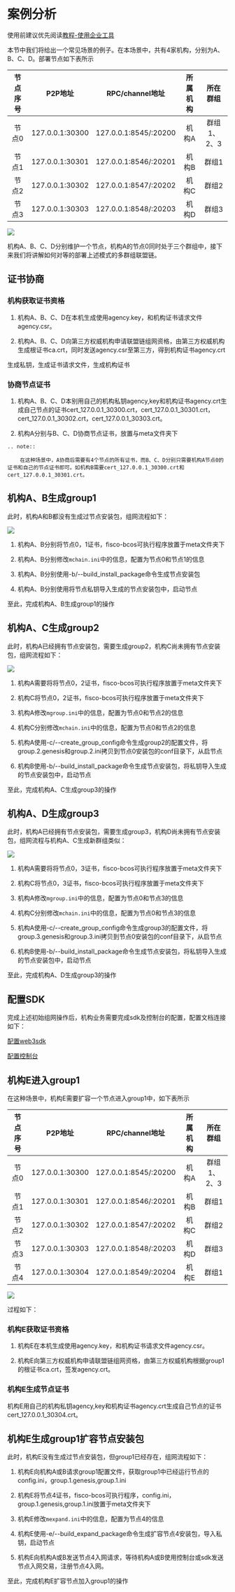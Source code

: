 # 案例分析

使用前建议优先阅读[教程-使用企业工具](../tutorial/enterprise_quick_start.md)

本节中我们将给出一个常见场景的例子。在本场景中，共有4家机构，分别为A、B、C、D。部署节点如下表所示

| 节点序号 |   P2P地址     |   RPC/channel地址     |   所属机构     |   所在群组     |
| :-----------: | :-------------: | :-------------: | :-------------: | :-------------: |
|   节点0     | 127.0.0.1:30300| 127.0.0.1:8545/:20200 | 机构A | 群组1、2、3 |
|   节点1     | 127.0.0.1:30301| 127.0.0.1:8546/:20201 | 机构B | 群组1 |
|   节点2     | 127.0.0.1:30302| 127.0.0.1:8547/:20202 | 机构C | 群组2 |
|   节点3     | 127.0.0.1:30303| 127.0.0.1:8548/:20203 | 机构D | 群组3 |

![](../../images/enterprise/star.png)

机构A、B、C、D分别维护一个节点，机构A的节点0同时处于三个群组中，接下来我们将讲解如何对等的部署上述模式的多群组联盟链。

## 证书协商

### 机构获取证书资格

1. 机构A、B、C、D在本机生成使用agency.key，和机构证书请求文件agency.csr。

2. 机构A、B、C、D向第三方权威机构申请联盟链组网资格，由第三方权威机构生成根证书ca.crt，同时发送agency.csr至第三方，得到机构证书agency.crt

生成私钥，生成证书请求文件，生成机构证书

### 协商节点证书

1. 机构A、B、C、D本别用自己的机构私钥agency,key和机构证书agency.crt生成自己节点的证书cert_127.0.0.1_30300.crt，cert_127.0.0.1_30301.crt，cert_127.0.0.1_30302.crt，cert_127.0.0.1_30303.crt。

2. 机构A分别与B、C、D协商节点证书，放置与meta文件夹下

```eval_rst
.. note::
    
    在这种场景中，A协商后需要有4个节点的所有证书，而B、C、D分别只需要机构A节点0的证书和自己的节点证书即可。如机构B需要cert_127.0.0.1_30300.crt和cert_127.0.0.1_30301.crt。
```

## 机构A、B生成group1

此时，机构A和B都没有生成过节点安装包，组网流程如下：

![](../../images/enterprise/simple_star1.png)

1. 机构A、B分别将节点0，1证书，fisco-bcos可执行程序放置于meta文件夹下

2. 机构A、B分别修改`mchain.ini`中的信息，配置为节点0和节点1的信息

3. 机构A、B分别使用-b/--build_install_package命令生成节点安装包

4. 机构A、B分别使用将节点私钥导入生成的节点安装包中，启动节点

至此，完成机构A、B生成group1的操作

## 机构A、C生成group2

此时，机构A已经拥有节点安装包，需要生成group2，机构C尚未拥有节点安装包，组网流程如下：

![](../../images/enterprise/simple_star2.png)

1. 机构A需要将将节点0，2证书，fisco-bcos可执行程序放置于meta文件夹下

2. 机构C将节点0，2证书，fisco-bcos可执行程序放置于meta文件夹下

3. 机构A修改`mgroup.ini`中的信息，配置为节点0和节点2的信息

4. 机构C分别修改`mchain.ini`中的信息，配置为节点0和节点2的信息

5. 机构A使用-c/--create_group_config命令生成group2的配置文件，将group.2.genesis和group.2.ini拷贝到节点0安装包的conf目录下，从启节点

6. 机构B使用-b/--build_install_package命令生成节点安装包，将私钥导入生成的节点安装包中，启动节点

至此，完成机构A、C生成group3的操作

## 机构A、D生成group3

此时，机构A已经拥有节点安装包，需要生成group3，机构D尚未拥有节点安装包，组网流程与机构A、C生成新群组类似：

![](../../images/enterprise/star.png)

1. 机构A需要将将节点0，3证书，fisco-bcos可执行程序放置于meta文件夹下

2. 机构C将节点0，3证书，fisco-bcos可执行程序放置于meta文件夹下

3. 机构A修改`mgroup.ini`中的信息，配置为节点0和节点3的信息

4. 机构C分别修改`mchain.ini`中的信息，配置为节点0和节点3的信息

5. 机构A使用-c/--create_group_config命令生成group3的配置文件，将group.3.genesis和group.3.ini拷贝到节点0安装包的conf目录下，从启节点

6. 机构B使用-b/--build_install_package命令生成节点安装包，将私钥导入生成的节点安装包中，启动节点

至此，完成机构A、D生成group3的操作

## 配置SDK

完成上述初始组网操作后，机构业务需要完成sdk及控制台的配置，配置文档连接如下：

[配置web3sdk](../sdk/index.html)

[配置控制台](../manual/console.md)

## 机构E进入group1

在这种场景中，机构E需要扩容一个节点进入group1中，如下表所示

| 节点序号 |   P2P地址     |   RPC/channel地址     |   所属机构     |   所在群组     |
| :-----------: | :-------------: | :-------------: | :-------------: | :-------------: |
|   节点0     | 127.0.0.1:30300| 127.0.0.1:8545/:20200 | 机构A | 群组1、2、3 |
|   节点1     | 127.0.0.1:30301| 127.0.0.1:8546/:20201 | 机构B | 群组1 |
|   节点2     | 127.0.0.1:30302| 127.0.0.1:8547/:20202 | 机构C | 群组2 |
|   节点3     | 127.0.0.1:30303| 127.0.0.1:8548/:20203 | 机构D | 群组3 |
|   节点4     | 127.0.0.1:30304| 127.0.0.1:8549/:20204 | 机构E | 群组1 |

![](../../images/enterprise/simple_star3.png)

过程如下：

### 机构E获取证书资格

1. 机构E在本机生成使用agency.key，和机构证书请求文件agency.csr。

2. 机构E向第三方权威机构申请联盟链组网资格，由第三方权威机构根据group1的根证书ca.crt，签发agency.crt。

### 机构E生成节点证书

机构E用自己的机构私钥agency,key和机构证书agency.crt生成自己节点的证书cert_127.0.0.1_30304.crt。

## 机构E生成group1扩容节点安装包

此时，机构E没有生成过节点安装包，但group1已经存在，组网流程如下：

1. 机构E向机构A或B请求group1配置文件，获取group1中已经运行节点的config.ini，group.1.genesis,group.1.ini

2. 机构E将节点4证书，fisco-bcos可执行程序，config.ini，group.1.genesis,group.1.ini放置于meta文件夹下

3. 机构E修改`mexpand.ini`中的信息，配置为节点4的信息

4. 机构E使用-e/--build_expand_package命令生成扩容节点4安装包，导入私钥，启动节点

5. 机构E向机构A或B发送节点4入网请求，等待机构A或B使用控制台或sdk发送节点入网交易，注册节点4入网。

至此，完成机构E扩容节点加入group1的操作
